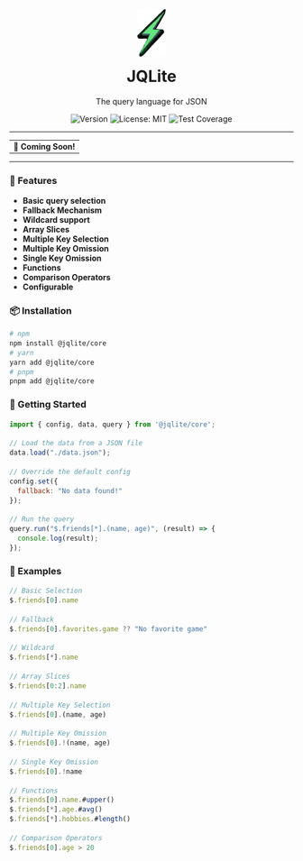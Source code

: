 <div align="center" style="margin-top: 40px">
    <img src="./public/svg-logo-bg-trans-cropped.svg" alt="JQLite Logo" width="50px"/>
    <h1 style="margin-top: 15px;">JQLite</h1>
    <p>The query language for JSON</p>
</div>

<p align="center">
  <img src="https://img.shields.io/badge/version-0.0.1-green?style=flat-square" alt="Version" />
  <img src="https://img.shields.io/badge/License-MIT-blue.svg?style=flat-square" alt="License: MIT">
  <img src="https://img.shields.io/codecov/c/github/Jay-Karia/jqlite?style=flat-square"alt="Test Coverage">
</p>

---

<table align="center">
  <tr>
    <td align="center">
      <strong>🚀 Coming Soon!</strong><br>
    </td>
  </tr>
</table>

---

### 🌟 Features

- **Basic query selection**
- **Fallback Mechanism**
- **Wildcard support**
- **Array Slices**
- **Multiple Key Selection**
- **Multiple Key Omission**
- **Single Key Omission**
- **Functions**
- **Comparison Operators**
- **Configurable**

### 📦 Installation

```sh
# npm
npm install @jqlite/core
# yarn
yarn add @jqlite/core
# pnpm
pnpm add @jqlite/core
```

### 🚀 Getting Started

```js
import { config, data, query } from '@jqlite/core';

// Load the data from a JSON file
data.load("./data.json");

// Override the default config
config.set({
  fallback: "No data found!"
});

// Run the query
query.run("$.friends[*].(name, age)", (result) => {
  console.log(result);
});

```

### 📌 Examples

```js
// Basic Selection
$.friends[0].name

// Fallback
$.friends[0].favorites.game ?? "No favorite game"

// Wildcard
$.friends[*].name

// Array Slices
$.friends[0:2].name

// Multiple Key Selection
$.friends[0].(name, age)

// Multiple Key Omission
$.friends[0].!(name, age)

// Single Key Omission
$.friends[0].!name

// Functions
$.friends[0].name.#upper()
$.friends[*].age.#avg()
$.friends[*].hobbies.#length()

// Comparison Operators
$.friends[0].age > 20
```
